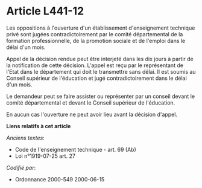# Article L441-12

Les oppositions à l'ouverture d'un établissement d'enseignement technique privé sont jugées contradictoirement par le comité
départemental de la formation professionnelle, de la promotion sociale et de l'emploi dans le délai d'un mois.

Appel de la décision rendue peut être interjeté dans les dix jours à partir de la notification de cette décision. L'appel est
reçu par le représentant de l'Etat dans le département qui doit le transmettre sans délai. Il est soumis au Conseil supérieur
de l'éducation et jugé contradictoirement dans le délai d'un mois.

Le demandeur peut se faire assister ou représenter par un conseil devant le comité départemental et devant le Conseil
supérieur de l'éducation.

En aucun cas l'ouverture ne peut avoir lieu avant la décision d'appel.

**Liens relatifs à cet article**

_Anciens textes_:

  - Code de l'enseignement technique - art. 69 (Ab)
  - Loi n°1919-07-25 art. 27

_Codifié par_:

  - Ordonnance 2000-549 2000-06-15
